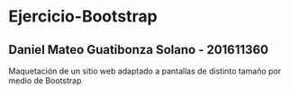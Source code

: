 # Ejercicio-Bootstrap
## Daniel Mateo Guatibonza Solano - 201611360
Maquetación de un sitio web adaptado a pantallas de distinto tamaño por medio de Bootstrap
